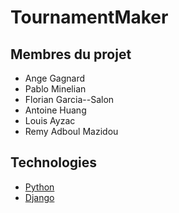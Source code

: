 # TournamentMaker

## Membres du projet 

- Ange Gagnard
- Pablo Minelian
- Florian Garcia--Salon
- Antoine Huang
- Louis Ayzac   
- Remy Adboul Mazidou

## Technologies 

- [Python](https://docs.python.org)
- [Django](http://django.org)
